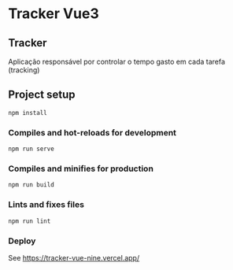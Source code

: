 # Tracker Vue3

## Tracker 
Aplicação responsável por controlar o tempo gasto em cada tarefa (tracking) 

## Project setup
```
npm install
```

### Compiles and hot-reloads for development
```
npm run serve
```

### Compiles and minifies for production
```
npm run build
```

### Lints and fixes files
```
npm run lint
```

### Deploy
See <a>https://tracker-vue-nine.vercel.app/</a>
